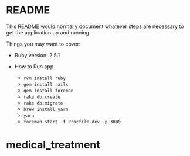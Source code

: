 # README

This README would normally document whatever steps are necessary to get the
application up and running.

Things you may want to cover:

* Ruby version: 2.5.1

* How to Run app
  * `rvm install ruby`
  * `gem install rails`
  * `gem install foreman`
  * `rake db:create`
  * `rake db:migrate`
  * `brew install yarn`
  * `yarn`
  * `foreman start -f Procfile.dev -p 3000`
# medical_treatment
